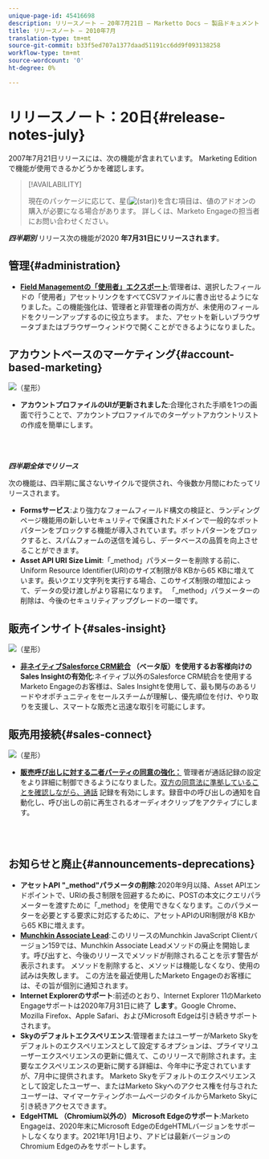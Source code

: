 ```yaml
---
unique-page-id: 45416698
description: リリースノート — 20年7月21日 — Marketto Docs — 製品ドキュメント
title: リリースノート — 2010年7月
translation-type: tm+mt
source-git-commit: b33f5ed707a1377daad51191cc6dd9f093138258
workflow-type: tm+mt
source-wordcount: '0'
ht-degree: 0%

---
```



# リリースノート：20日{#release-notes-july}

2007年7月21日リリースには、次の機能が含まれています。 Marketing Editionで機能が使用できるかどうかを確認します。

>[!AVAILABILITY]
>
>現在のパッケージに応じて、星(![(star)](assets/star-yellow.svg))を含む項目は、値のアドオンの購入が必要になる場合があります。 詳しくは、Marketo Engageの担当者にお問い合わせください。

**_四半期別_** リリース次の機能が2020 **年7月31日にリリースされます**。

## 管理{#administration}

* **[Field Managementの「使用者」エクスポート](/help/marketo/product-docs/administration/field-management/export-used-by-data-for-a-field.md)**:管理者は、選択したフィールドの「使用者」アセットリンクをすべてCSVファイルに書き出せるようになりました。この機能強化は、管理者と非管理者の両方が、未使用のフィールドをクリーンアップするのに役立ちます。 また、アセットを新しいブラウザータブまたはブラウザーウィンドウで開くことができるようになりました。

## アカウントベースのマーケティング{#account-based-marketing}

![（星形）](assets/star-yellow.svg)

* **アカウントプロファイルのUIが更新されました**:合理化された手順を1つの画面で行うことで、アカウントプロファイルでのターゲットアカウントリストの作成を簡単にします。

<br> 

**_四半期全体でリリース_**

次の機能は、四半期に属さないサイクルで提供され、今後数か月間にわたってリリースされます。

* **Formsサービス**:より強力なフォームフィールド構文の検証と、ランディングページ機能用の新しいセキュリティで保護されたドメインで一般的なボットパターンをブロックする機能が導入されています。ボットパターンをブロックすると、スパムフォームの送信を減らし、データベースの品質を向上させることができます。
* **Asset API URI Size Limit**:「_method」パラメーターを削除する前に、Uniform Resource Identifier(URI)のサイズ制限が8 KBから65 KBに増えています。長いクエリ文字列を実行する場合、このサイズ制限の増加によって、データの受け渡しがより容易になります。 「_method」パラメーターの削除は、今後のセキュリティアップグレードの一環です。

## 販売インサイト{#sales-insight}

![（星形）](assets/star-yellow.svg)

* **[非ネイティブSalesforce CRM統合](/help/marketo/product-docs/marketo-sales-insight/sales-insight-for-non-native-salesforce-integrations.md) （ベータ版）を使用するお客様向けのSales Insightの有効化**:ネイティブ以外のSalesforce CRM統合を使用するMarketo Engageのお客様は、Sales Insightを使用して、最も関与のあるリードやオポチュニティをセールスチームが理解し、優先順位を付け、やり取りを支援し、スマートな販売と迅速な取引を可能にします。

## 販売用接続{#sales-connect}

![（星形）](assets/star-yellow.svg)

* **[販売呼び出しに対する二者パーティの同意の強化：](/help/marketo/product-docs/marketo-sales-connect/phone/two-party-consent-settings.md)** 管理者が通話記録の設定をより詳細に制御できるようになりました。[双方の同意法に準拠していることを確認しながら、通話](/help/marketo/product-docs/marketo-sales-connect/phone/enable-call-recording.md) 記録を有効にします。録音中の呼び出しの通知を自動化し、呼び出しの前に再生されるオーディオクリップをアクティブにします。

<br> 

## お知らせと廃止{#announcements-deprecations}

* **アセットAPI &quot;_method&quot;パラメータの削除**:2020年9月以降、Asset APIエンドポイントで、URIの長さ制限を回避するために、POSTの本文にクエリパラメーターを渡すために「_method」を使用できなくなります。このパラメーターを必要とする要求に対応するために、アセットAPIのURI制限が8 KBから65 KBに増えます。
* **[Munchkin Associate Lead](https://developers.marketo.com/blog/deprecation-of-munchkin-associate-lead-method/)**:このリリースのMunchkin JavaScript Clientバージョン159では、Munchkin Associate Leadメソッドの廃止を開始します。呼び出すと、今後のリリースでメソッドが削除されることを示す警告が表示されます。 メソッドを削除すると、メソッドは機能しなくなり、使用の試みは失敗します。 この方法を最近使用したMarketo Engageのお客様には、その旨が個別に通知されます。
* **Internet Explorerのサポート**:前述のとおり、Internet Explorer 11のMarketo Engageサポートは2020年7月31日に終了 **します**。Google Chrome、Mozilla Firefox、Apple Safari、およびMicrosoft Edgeは引き続きサポートされます。
* **Skyのデフォルトエクスペリエンス**:管理者またはユーザーがMarketo Skyをデフォルトのエクスペリエンスとして設定するオプションは、プライマリユーザーエクスペリエンスの更新に備えて、このリリースで削除されます。主要なエクスペリエンスの更新に関する詳細は、今年中に予定されていますが、7月中に提供されます。 Marketo Skyをデフォルトのエクスペリエンスとして設定したユーザー、またはMarketo Skyへのアクセス権を付与されたユーザーは、マイマーケティングホームページのタイルからMarketo Skyに引き続きアクセスできます。
* **EdgeHTML （Chromium以外の） Microsoft Edgeのサポート**:Marketo Engageは、2020年末にMicrosoft EdgeのEdgeHTMLバージョンをサポートしなくなります。2021年1月1日より、アドビは最新バージョンのChromium Edgeのみをサポートします。
